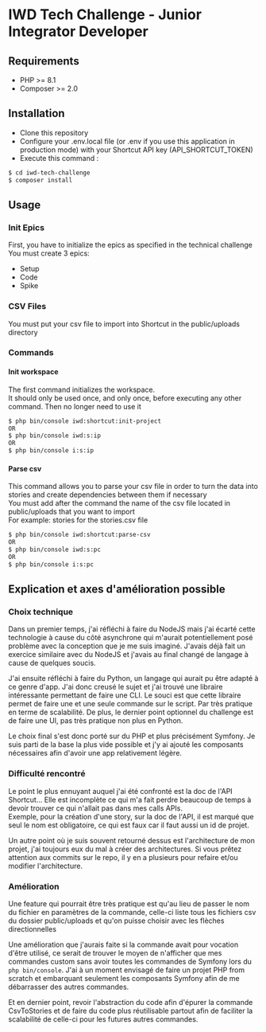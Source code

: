 # IWD Tech Challenge - Junior Integrator Developer

## Requirements

- PHP >= 8.1
- Composer >= 2.0

## Installation

- Clone this repository
- Configure your .env.local file (or .env if you use this application in production mode) with your Shortcut API
  key (API_SHORTCUT_TOKEN)
- Execute this command :

```bash
$ cd iwd-tech-challenge
$ composer install
```

## Usage

### Init Epics

First, you have to initialize the epics as specified in the technical challenge <br/>
You must create 3 epics:

- Setup
- Code
- Spike

### CSV Files

You must put your csv file to import into Shortcut in the public/uploads directory

### Commands

#### Init workspace

The first command initializes the workspace.<br/>
It should only be used once, and only once, before executing any other command. Then no longer need to use it

```bash
$ php bin/console iwd:shortcut:init-project
OR
$ php bin/console iwd:s:ip
OR
$ php bin/console i:s:ip
```

#### Parse csv

This command allows you to parse your csv file in order to turn the data into stories and create dependencies between
them if necessary <br/>
You must add after the command the name of the csv file located in public/uploads that you want to import <br/>
For example: stories for the stories.csv file

```bash
$ php bin/console iwd:shortcut:parse-csv
OR
$ php bin/console iwd:s:pc
OR
$ php bin/console i:s:pc
```

## Explication et axes d'amélioration possible

### Choix technique

Dans un premier temps, j'ai réfléchi à faire du NodeJS mais j'ai écarté cette technologie à cause du côté asynchrone
qui m'aurait potentiellement posé problème avec la conception que je me suis imaginé. J'avais déjà fait un exercice
similaire avec du NodeJS et j'avais au final changé de langage à cause de quelques soucis.

J'ai ensuite réfléchi à faire du Python, un langage qui aurait pu être adapté à ce genre d'app. J'ai donc creusé le
sujet et j'ai trouvé une libraire intéressante permettant de faire une CLI. Le souci est que cette libraire permet de
faire une et une seule commande sur le script. Par très pratique en terme de scalabilité. De plus, le dernier point
optionnel du challenge est de faire une UI, pas très pratique non plus en Python.

Le choix final s'est donc porté sur du PHP et plus précisément Symfony. Je suis parti de la base la plus vide possible
et j'y ai ajouté les composants nécessaires afin d'avoir une app relativement légère.

### Difficulté rencontré

Le point le plus ennuyant auquel j'ai été confronté est la doc de l'API Shortcut... Elle est incomplète ce qui m'a fait
perdre beaucoup de temps à devoir trouver ce qui n'allait pas dans mes calls APIs. <br>
Exemple, pour la création d'une story, sur la doc de l'API, il est marqué que seul le nom est obligatoire, ce qui est
faux car il faut aussi un id de projet.

Un autre point où je suis souvent retourné dessus est l'architecture de mon projet, j'ai toujours eux du mal à créer des
architectures. Si vous prêtez attention aux commits sur le repo, il y en a plusieurs pour refaire et/ou modifier
l'architecture.

### Amélioration

Une feature qui pourrait être très pratique est qu'au lieu de passer le nom du fichier en paramètres de la commande,
celle-ci liste tous les fichiers csv du dossier public/uploads et qu'on puisse choisir avec les flèches
directionnelles

Une amélioration que j'aurais faite si la commande avait pour vocation d'être utilisé, ce serait de trouver le moyen de
n'afficher que mes commandes custom sans avoir toutes les commandes de Symfony lors du `php bin/console`. J'ai à un
moment envisagé de faire un projet PHP from scratch et embarquant seulement les composants Symfony afin de me
débarrasser des autres commandes.

Et en dernier point, revoir l'abstraction du code afin d'épurer la commande CsvToStories et de faire du code plus
réutilisable partout afin de faciliter la scalabilité de celle-ci pour les futures autres commandes.
